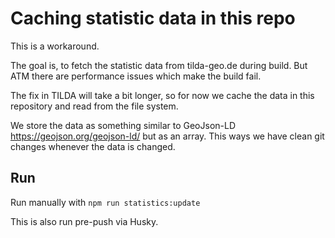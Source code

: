 # Caching statistic data in this repo

This is a workaround.

The goal is, to fetch the statistic data from tilda-geo.de during build.
But ATM there are performance issues which make the build fail.

The fix in TILDA will take a bit longer, so for now we cache the data in this repository and read from the file system.

We store the data as something similar to GeoJson-LD https://geojson.org/geojson-ld/ but as an array. This ways we have clean git changes whenever the data is changed.

## Run

Run manually with `npm run statistics:update`

This is also run pre-push via Husky.
